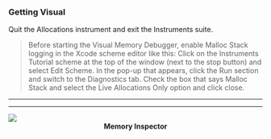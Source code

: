 ### Getting Visual

Quit the Allocations instrument and exit the Instruments suite.

> Before starting the Visual Memory Debugger, enable Malloc Stack logging in the Xcode scheme editor like this: Click on the Instruments Tutorial scheme at the top of the window (next to the stop button) and select Edit Scheme. In the pop-up that appears, click the Run section and switch to the Diagnostics tab. Check the box that says Malloc Stack and select the Live Allocations Only option and click close.


<hr>

<hr>


<img src="~/Images/visual_memory_debugger.png">
<center><strong>Memory Inspector</strong></center>
